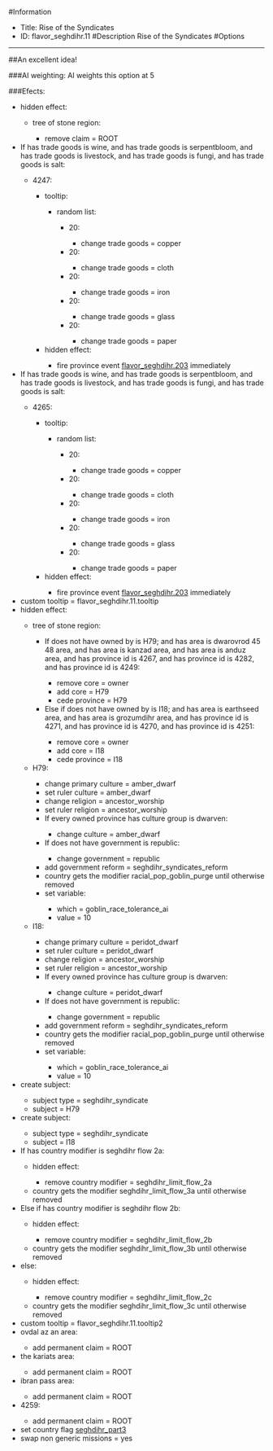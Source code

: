 #Information
 - Title: Rise of the Syndicates
 - ID: flavor_seghdihr.11
#Description
Rise of the Syndicates
#Options

___
##An excellent idea!

###AI weighting:
AI weights this option at 5


###Efects:<ul><li>hidden effect:</li><ul><li>tree of stone region:</li><ul><li>remove claim = ROOT</li></ul></ul><li>If has trade goods is wine, and has trade goods is serpentbloom, and has trade goods is livestock, and has trade goods is fungi, and has trade goods is salt:</li><ul><li>4247:</li><ul><li>tooltip:</li><ul><li>random list:</li><ul><li>20:</li><ul><li>change trade goods = copper</li></ul><li>20:</li><ul><li>change trade goods = cloth</li></ul><li>20:</li><ul><li>change trade goods = iron</li></ul><li>20:</li><ul><li>change trade goods = glass</li></ul><li>20:</li><ul><li>change trade goods = paper</li></ul></ul></ul><li>hidden effect:</li><ul><li>fire province event [flavor_seghdihr.203](flavor_seghdihr.203_slug) immediately </li></ul></ul></ul><li>If has trade goods is wine, and has trade goods is serpentbloom, and has trade goods is livestock, and has trade goods is fungi, and has trade goods is salt:</li><ul><li>4265:</li><ul><li>tooltip:</li><ul><li>random list:</li><ul><li>20:</li><ul><li>change trade goods = copper</li></ul><li>20:</li><ul><li>change trade goods = cloth</li></ul><li>20:</li><ul><li>change trade goods = iron</li></ul><li>20:</li><ul><li>change trade goods = glass</li></ul><li>20:</li><ul><li>change trade goods = paper</li></ul></ul></ul><li>hidden effect:</li><ul><li>fire province event [flavor_seghdihr.203](flavor_seghdihr.203_slug) immediately </li></ul></ul></ul><li>custom tooltip = flavor_seghdihr.11.tooltip</li><li>hidden effect:</li><ul><li>tree of stone region:</li><ul><li>If does not have owned by is H79; and has area is dwarovrod 45 48 area, and has area is kanzad area, and has area is anduz area, and has province id is 4267, and has province id is 4282, and has province id is 4249:</li><ul><li>remove core = owner</li><li>add core = H79</li><li>cede province = H79</li></ul><li>Else if does not have owned by is I18; and has area is earthseed area, and has area is grozumdihr area, and has province id is 4271, and has province id is 4270, and has province id is 4251:</li><ul><li>remove core = owner</li><li>add core = I18</li><li>cede province = I18</li></ul></ul><li>H79:</li><ul><li>change primary culture = amber_dwarf</li><li>set ruler culture = amber_dwarf</li><li>change religion = ancestor_worship</li><li>set ruler religion = ancestor_worship</li><li>If every owned province has culture group is dwarven:</li><ul><li>change culture = amber_dwarf</li></ul><li>If does not have government is republic:</li><ul><li>change government = republic</li></ul><li>add government reform = seghdihr_syndicates_reform</li><li>country gets the modifier racial_pop_goblin_purge until otherwise removed</li><li>set variable:</li><ul><li>which = goblin_race_tolerance_ai</li><li>value = 10</li></ul></ul><li>I18:</li><ul><li>change primary culture = peridot_dwarf</li><li>set ruler culture = peridot_dwarf</li><li>change religion = ancestor_worship</li><li>set ruler religion = ancestor_worship</li><li>If every owned province has culture group is dwarven:</li><ul><li>change culture = peridot_dwarf</li></ul><li>If does not have government is republic:</li><ul><li>change government = republic</li></ul><li>add government reform = seghdihr_syndicates_reform</li><li>country gets the modifier racial_pop_goblin_purge until otherwise removed</li><li>set variable:</li><ul><li>which = goblin_race_tolerance_ai</li><li>value = 10</li></ul></ul></ul><li>create subject:</li><ul><li>subject type = seghdihr_syndicate</li><li>subject = H79</li></ul><li>create subject:</li><ul><li>subject type = seghdihr_syndicate</li><li>subject = I18</li></ul><li>If has country modifier is seghdihr  flow 2a:</li><ul><li>hidden effect:</li><ul><li>remove country modifier = seghdihr_limit_flow_2a</li></ul><li>country gets the modifier seghdihr_limit_flow_3a until otherwise removed</li></ul><li>Else if has country modifier is seghdihr  flow 2b:</li><ul><li>hidden effect:</li><ul><li>remove country modifier = seghdihr_limit_flow_2b</li></ul><li>country gets the modifier seghdihr_limit_flow_3b until otherwise removed</li></ul><li>else:</li><ul><li>hidden effect:</li><ul><li>remove country modifier = seghdihr_limit_flow_2c</li></ul><li>country gets the modifier seghdihr_limit_flow_3c until otherwise removed</li></ul><li>custom tooltip = flavor_seghdihr.11.tooltip2</li><li>ovdal az an area:</li><ul><li>add permanent claim = ROOT</li></ul><li>the kariats area:</li><ul><li>add permanent claim = ROOT</li></ul><li>ibran pass area:</li><ul><li>add permanent claim = ROOT</li></ul><li>4259:</li><ul><li>add permanent claim = ROOT</li></ul><li>set country flag [seghdihr_part3](../flags/seghdihr_part3.md)</li><li>swap non generic missions = yes</li></ul>
